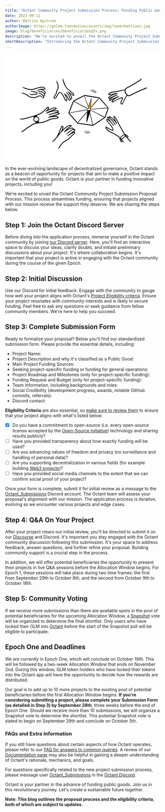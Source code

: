 ```yaml
---
title: "Octant Community Project Submission Process: Funding Public Goods through Decentralized Governance"
date: 2023-09-11
author: Mattias Nystrom
authorImage: https://golem.foundation/assets/img/team/mattiasn.jpg
image: blog/beneficiaries/beneficiaries@2x.png
description: "We’re excited to unveil the Octant Community Project Submission Proposal Process. This process streamlines funding, ensuring that projects aligned with our mission receive the support they deserve."
shortDescription: "Introducing the Octant Community Project Submission Process, streamlining funding for aligned projects."
---
```


![Octant Community Project Submission Process](beneficiaries.png)

In the ever-evolving landscape of decentralized governance, Octant stands as a beacon of opportunity for projects that aim to make a positive impact on the world of public goods. Octant is your partner in funding innovative projects, including you!

We’re excited to unveil the Octant Community Project Submission Proposal Process. This process streamlines funding, ensuring that projects aligned with our mission receive the support they deserve. We are sharing the steps below.

## Step 1: Join the Octant Discord Server

Before diving into the application process, immerse yourself in the Octant community by joining [our Discord server](https://discord.com/invite/octant/). Here, you'll find an interactive space to discuss your ideas, clarify doubts, and initiate preliminary discussions about your project. It's where collaboration begins. It's important that your project is active in engaging with the Octant community during the course of the given Epoch.

## Step 2: Initial Discussion

Use our Discord for initial feedback. Engage with the community to gauge how well your project aligns with Octant's [Project Eligibility criteria](https://docs.octant.app/propose-a-project.html). Ensure your project resonates with community interests and is likely to secure funding. Feel free to ask any questions or seek guidance from fellow community members. We're here to help you succeed.

## Step 3: Complete Submission Form

Ready to formalize your proposal? Below you'll find our standardized submission form. Please provide the essential details, including:

- Project Name:
- Project Description and why it's classified as a Public Good:
- Main Project Funding Sources:
- Seeking project-specific funding or funding for general operations:
- Project Roadmap and Milestones (only for project-specific funding):
- Funding Request and Budget (only for project-specific funding):
- Team Information, including backgrounds and roles:
- Social Credibility (development progress, awards, notable GitHub commits, referrals):
- Discord contact:

**Eligibility Criteria** are also essential, so [make sure to review them](https://docs.octant.app/propose-a-project.html) to ensure that your project aligns with what's listed below:

- [x] Do you have a commitment to open-source (i.e. every open-source license accepted by the [Open-Source Initiative](https://opensource.org/licenses/)) technology and sharing results publicly?
- [ ] Have you provided transparency about how exactly funding will be used?
- [ ] Are you advancing values of freedom and privacy (no surveillance and handling of personal data)?
- [ ] Are you supporting decentralization in various fields (for example building [Web3 projects](https://ethereum.org/en/web3/))?
- [ ] Have you provided social media channels to the extent that we can confirm social proof of your project?

Once your form is complete, submit it for initial review as a message to the [Octant_Submissions](https://discordapp.com/users/1148989551453413418) Discord account. The Octant team will assess your proposal's alignment with our mission. The application process is iterative, evolving as we encounter various projects and edge cases.

## Step 4: Q&A On Your Project

After your project clears our initial review, you'll be directed to submit it on our [Discourse](https://discuss.octant.app/) and Discord. It's important you stay engaged with the Octant community discussion following this submission. It's your space to address feedback, answer questions, and further refine your proposal. Building community support is a crucial step in the process.

In addition, we will offer potential beneficiaries the opportunity to present their projects in live Q&A sessions before the Allocation Window begins. For Epoch 1, these sessions will take place during two time frames: the first from September 29th to October 8th, and the second from October 9th to October 18th.

## Step 5: Community Voting

If we receive more submissions than there are available spots in the pool of potential beneficiaries for the upcoming Allocation Window, a [Snapshot](https://snapshot.org/#/octantapp.eth/) vote will be organized to determine the final shortlist. Only users who have locked their GLM into [Octant](https://octant.app/) before the start of the Snapshot poll will be eligible to participate.

## Epoch One and Deadlines

We are currently in Epoch One, which will conclude on October 19th. This will be followed by a two-week Allocation Window that ends on November 2nd. During this window, GLM token holders who have locked their tokens into the Octant app will have the opportunity to decide how the rewards are distributed.

Our goal is to add up to 10 more projects to the existing pool of potential beneficiaries before the first Allocation Window begins. **If you're considering submitting a project, please complete your Submission Form (as detailed in Step 3) by September 28th**, three weeks before the end of Epoch One. Should we receive more than 10 submissions, we will organize a Snapshot vote to determine the shortlist. This potential Snapshot vote is slated to begin on September 29th and conclude on October 5th.

### FAQs and Extra Information

If you still have questions about certain aspects of how Octant operates, please refer to our [FAQ for answers to common queries](https://docs.octant.app/faq.html). A review of our [Documentation page](https://docs.octant.app) may also be helpful in gaining a deeper understanding of Octant's rationale, mechanics, and goals.

For questions specifically related to the new project submission process, please message user [Octant_Submissions](https://discordapp.com/users/1148989551453413418) in the [Octant Discord](https://discord.gg/octant).

Octant is your partner in the advance of funding public goods. Join us in this revolutionary journey. Let's create a sustainable future together.

**Note: This blog outlines the proposal process and the eligibility criteria, both of which are subject to updates.**
